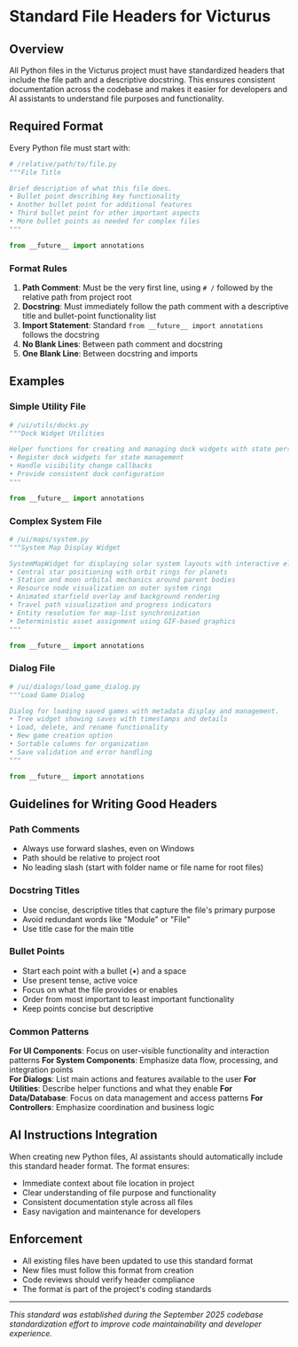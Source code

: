 # Standard File Headers for Victurus

## Overview

All Python files in the Victurus project must have standardized headers that include the file path and a descriptive docstring. This ensures consistent documentation across the codebase and makes it easier for developers and AI assistants to understand file purposes and functionality.

## Required Format

Every Python file must start with:

```python
# /relative/path/to/file.py
"""File Title

Brief description of what this file does.
• Bullet point describing key functionality
• Another bullet point for additional features  
• Third bullet point for other important aspects
• More bullet points as needed for complex files
"""

from __future__ import annotations
```

### Format Rules

1. **Path Comment**: Must be the very first line, using `# /` followed by the relative path from project root
2. **Docstring**: Must immediately follow the path comment with a descriptive title and bullet-point functionality list
3. **Import Statement**: Standard `from __future__ import annotations` follows the docstring
4. **No Blank Lines**: Between path comment and docstring
5. **One Blank Line**: Between docstring and imports

## Examples

### Simple Utility File
```python
# /ui/utils/docks.py
"""Dock Widget Utilities

Helper functions for creating and managing dock widgets with state persistence.
• Register dock widgets for state management
• Handle visibility change callbacks
• Provide consistent dock configuration
"""

from __future__ import annotations
```

### Complex System File
```python
# /ui/maps/system.py
"""System Map Display Widget

SystemMapWidget for displaying solar system layouts with interactive elements.
• Central star positioning with orbit rings for planets
• Station and moon orbital mechanics around parent bodies
• Resource node visualization on outer system rings
• Animated starfield overlay and background rendering
• Travel path visualization and progress indicators
• Entity resolution for map-list synchronization
• Deterministic asset assignment using GIF-based graphics
"""

from __future__ import annotations
```

### Dialog File
```python
# /ui/dialogs/load_game_dialog.py
"""Load Game Dialog

Dialog for loading saved games with metadata display and management.
• Tree widget showing saves with timestamps and details
• Load, delete, and rename functionality
• New game creation option
• Sortable columns for organization
• Save validation and error handling
"""

from __future__ import annotations
```

## Guidelines for Writing Good Headers

### Path Comments
- Always use forward slashes, even on Windows
- Path should be relative to project root
- No leading slash (start with folder name or file name for root files)

### Docstring Titles
- Use concise, descriptive titles that capture the file's primary purpose
- Avoid redundant words like "Module" or "File"
- Use title case for the main title

### Bullet Points
- Start each point with a bullet (•) and a space
- Use present tense, active voice
- Focus on what the file provides or enables
- Order from most important to least important functionality
- Keep points concise but descriptive

### Common Patterns

**For UI Components**: Focus on user-visible functionality and interaction patterns
**For System Components**: Emphasize data flow, processing, and integration points  
**For Dialogs**: List main actions and features available to the user
**For Utilities**: Describe helper functions and what they enable
**For Data/Database**: Focus on data management and access patterns
**For Controllers**: Emphasize coordination and business logic

## AI Instructions Integration

When creating new Python files, AI assistants should automatically include this standard header format. The format ensures:

- Immediate context about file location in project
- Clear understanding of file purpose and functionality
- Consistent documentation style across all files
- Easy navigation and maintenance for developers

## Enforcement

- All existing files have been updated to use this standard format
- New files must follow this format from creation
- Code reviews should verify header compliance
- The format is part of the project's coding standards

---

*This standard was established during the September 2025 codebase standardization effort to improve code maintainability and developer experience.*
